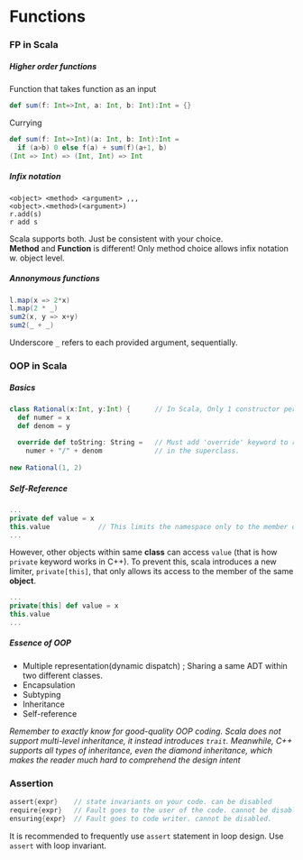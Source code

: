 # Functions

### FP in Scala

##### Higher order functions
Function that takes function as an input
```scala
def sum(f: Int=>Int, a: Int, b: Int):Int = {}
```
Currying
```scala
def sum(f: Int=>Int)(a: Int, b: Int):Int = 
  if (a>b) 0 else f(a) + sum(f)(a+1, b)
(Int => Int) => (Int, Int) => Int
```

##### Infix notation
```
<object> <method> <argument> ,,,
<object>.<method>(<argument>)
r.add(s)
r add s
```
Scala supports both. Just be consistent with your choice.  
**Method** and **Function** is different! Only method choice allows infix notation w. object level.

##### Annonymous functions
```scala
l.map(x => 2*x)
l.map(2 * _)
sum2(x, y => x+y)
sum2(_ + _)
```
Underscore `_` refers to each provided argument, sequentially.

### OOP in Scala

##### Basics
```scala
class Rational(x:Int, y:Int) {      // In Scala, Only 1 constructor per class is possible.
  def numer = x
  def denom = y
  
  override def toString: String =   // Must add 'override' keyword to rewrite existing member
    numer + "/" + denom             // in the superclass.
  
new Rational(1, 2)
```
##### Self-Reference
```scala
...
private def value = x
this.value            // This limits the namespace only to the member of the object. 
...
```
However, other objects within same **class** can access `value` (that is how `private` keyword works in C++).
To prevent this, scala introduces a new limiter, `private[this]`, that only allows its access to the member of the same **object**.
```scala
...
private[this] def value = x
this.value           
...
```
##### Essence of OOP
- Multiple representation(dynamic dispatch) ; Sharing a same ADT within two different classes.
- Encapsulation
- Subtyping
- Inheritance
- Self-reference

*Remember to exactly know  for good-quality OOP coding. Scala does not support multi-level inheritance, it instead introduces `trait`. Meanwhile, C++ supports all types of inheritance, even the diamond inheritance, which makes the reader much hard to comprehend the design intent*

### Assertion
```scala
assert{expr}    // state invariants on your code. can be disabled
require{expr}   // Fault goes to the user of the code. cannot be disabled.
ensuring{expr}  // Fault goes to code writer. cannot be disabled.
```
It is recommended to frequently use `assert` statement in loop design. Use `assert` with loop invariant.

